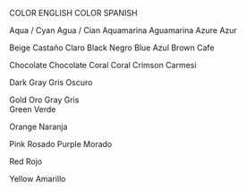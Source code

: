 
COLOR ENGLISH                   COLOR SPANISH

Aqua / Cyan                     Agua / Cian
Aquamarina                      Aguamarina
Azure                           Azur

Beige                           Castaño Claro
Black                           Negro
Blue                            Azul
Brown                           Cafe

Chocolate                       Chocolate
Coral                           Coral
Crimson                         Carmesi

Dark Gray                       Gris Oscuro

Gold                            Oro
Gray                            Gris   
Green                           Verde

Orange                          Naranja

Pink                            Rosado
Purple                          Morado

Red                             Rojo

Yellow                          Amarillo
                  